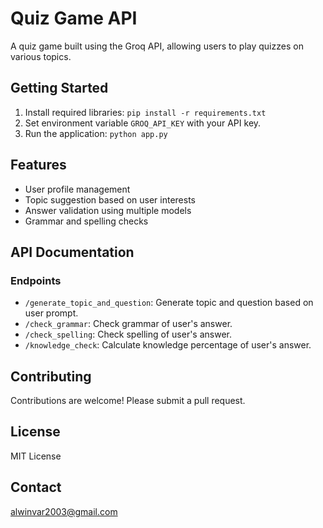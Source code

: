 # Quiz Game API

A quiz game built using the Groq API, allowing users to play quizzes on various topics.


## Getting Started

1. Install required libraries: `pip install -r requirements.txt`
2. Set environment variable `GROQ_API_KEY` with your API key.
3. Run the application: `python app.py`


## Features

* User profile management
* Topic suggestion based on user interests
* Answer validation using multiple models
* Grammar and spelling checks


## API Documentation

### Endpoints

* `/generate_topic_and_question`: Generate topic and question based on user prompt.
* `/check_grammar`: Check grammar of user's answer.
* `/check_spelling`: Check spelling of user's answer.
* `/knowledge_check`: Calculate knowledge percentage of user's answer.


## Contributing

Contributions are welcome! Please submit a pull request.


## License

MIT License


## Contact

alwinvar2003@gmail.com

